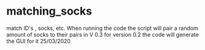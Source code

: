 # matching_socks
match ID's , socks, etc.
When running the code the script will pair a random amount of socks to their pairs
in V 0.3
for version 0.2 the code will generate the GUI for it
25/03/2020
